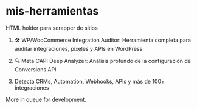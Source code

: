 # mis-herramientas
HTML holder para scrapper de sitios
1. 🛠️ WP/WooCommerce Integration Auditor: Herramienta completa para auditar integraciones, píxeles y APIs en WordPress

2. 🔍 Meta CAPI Deep Analyzer: Análisis profundo de la configuración de Conversions API

3. Detecta CRMs, Automation, Webhooks, APIs y más de 100+ integraciones

More in queue for development. 
